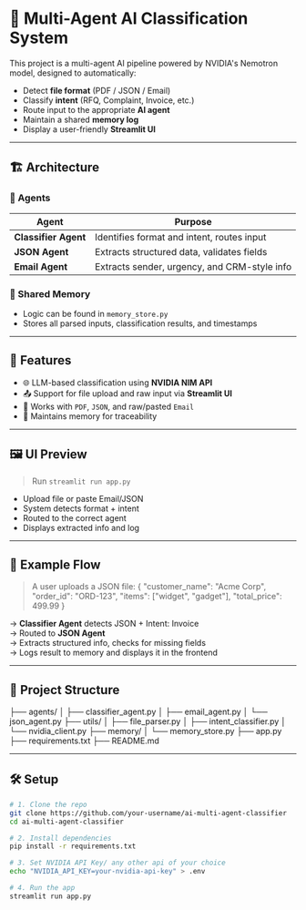 # 🧠 Multi-Agent AI Classification System

This project is a multi-agent AI pipeline powered by NVIDIA's Nemotron model, designed to automatically:

- Detect **file format** (PDF / JSON / Email)
- Classify **intent** (RFQ, Complaint, Invoice, etc.)
- Route input to the appropriate **AI agent**
- Maintain a shared **memory log**
- Display a user-friendly **Streamlit UI**

---

## 🏗️ Architecture

### 🔸 Agents

| Agent           | Purpose                                         |
|------------------|-------------------------------------------------|
| **Classifier Agent** | Identifies format and intent, routes input      |
| **JSON Agent**       | Extracts structured data, validates fields      |
| **Email Agent**      | Extracts sender, urgency, and CRM-style info   |

### 🔸 Shared Memory

- Logic can be found in `memory_store.py`
- Stores all parsed inputs, classification results, and timestamps

---

## 🚀 Features

- 🌐 LLM-based classification using **NVIDIA NIM API**
- 📤 Support for file upload and raw input via **Streamlit UI**
- 📄 Works with `PDF`, `JSON`, and raw/pasted `Email`
- 🧠 Maintains memory for traceability

---

## 🖼️ UI Preview

> Run `streamlit run app.py`

- Upload file or paste Email/JSON
- System detects format + intent
- Routed to the correct agent
- Displays extracted info and log

---

## 🧪 Example Flow

> A user uploads a JSON file:
{
"customer_name": "Acme Corp",
"order_id": "ORD-123",
"items": ["widget", "gadget"],
"total_price": 499.99
}


→ **Classifier Agent** detects JSON + Intent: Invoice  
→ Routed to **JSON Agent**  
→ Extracts structured info, checks for missing fields  
→ Logs result to memory and displays it in the frontend

---


## 📁 Project Structure
├── agents/
│ ├── classifier_agent.py
│ ├── email_agent.py
│ └── json_agent.py
├── utils/
│ ├── file_parser.py
│ ├── intent_classifier.py
│ └── nvidia_client.py
├── memory/
│ └── memory_store.py
├── app.py
├── requirements.txt
├── README.md



---

## 🛠️ Setup

```bash
# 1. Clone the repo
git clone https://github.com/your-username/ai-multi-agent-classifier
cd ai-multi-agent-classifier

# 2. Install dependencies
pip install -r requirements.txt

# 3. Set NVIDIA API Key/ any other api of your choice 
echo "NVIDIA_API_KEY=your-nvidia-api-key" > .env

# 4. Run the app
streamlit run app.py

